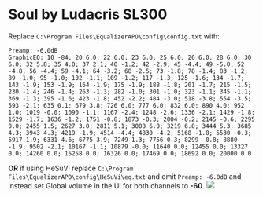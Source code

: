 # Soul by Ludacris SL300
Replace `C:\Program Files\EqualizerAPO\config\config.txt` with:
```
Preamp: -6.0dB
GraphicEQ: 10 -84; 20 6.0; 22 6.0; 23 6.0; 25 6.0; 26 6.0; 28 6.0; 30 6.0; 32 5.8; 35 4.0; 37 2.1; 40 -1.2; 42 -2.9; 45 -4.4; 49 -5.0; 52 -4.8; 56 -4.4; 59 -4.1; 64 -3.2; 68 -2.5; 73 -1.8; 78 -1.4; 83 -1.2; 89 -1.0; 95 -1.0; 102 -1.1; 109 -1.2; 117 -1.3; 125 -1.6; 134 -1.7; 143 -1.9; 153 -1.9; 164 -1.9; 175 -1.9; 188 -1.8; 201 -1.7; 215 -1.5; 230 -1.4; 246 -1.4; 263 -1.3; 282 -1.0; 301 -1.0; 323 -1.1; 345 -1.1; 369 -1.3; 395 -1.6; 423 -1.8; 452 -2.2; 484 -3.0; 518 -3.8; 554 -3.5; 593 -2.1; 635 0.1; 679 3.8; 726 6.0; 777 6.0; 832 6.0; 890 4.0; 952 1.0; 1019 -0.0; 1090 -1.1; 1167 -2.4; 1248 -2.6; 1336 -2.1; 1429 -1.8; 1529 -1.7; 1636 -1.2; 1751 -0.8; 1873 -0.3; 2004 -0.2; 2145 -0.6; 2295 0.0; 2455 1.5; 2627 3.0; 2811 5.1; 3008 6.0; 3219 6.0; 3444 5.3; 3685 4.3; 3943 4.3; 4219 -1.9; 4514 -4.4; 4830 -4.2; 5168 -1.8; 5530 -0.3; 5917 1.9; 6331 4.6; 6775 3.9; 7249 1.3; 7756 0.3; 8299 -0.8; 8880 -1.9; 9502 -2.1; 10167 -1.1; 10879 -0.0; 11640 0.0; 12455 0.0; 13327 0.0; 14260 0.0; 15258 0.0; 16326 0.0; 17469 0.0; 18692 0.0; 20000 0.0
```
**OR** if using HeSuVi replace `C:\Program Files\EqualizerAPO\config\HeSuVi\eq.txt` and omit `Preamp: -6.0dB` and instead set Global volume in the UI for both channels to **-60**.
![](https://raw.githubusercontent.com/jaakkopasanen/AutoEq/master/results/SBAF-Serious/innerfidelity/onear/Soul%20by%20Ludacris%20SL300/Soul%20by%20Ludacris%20SL300.png)